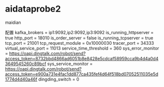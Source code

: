 # aidataprobe2
maidian

配置
kafka_brokers = ip1:9092,ip2:9092,ip3:9092
is_running_httpserver = true
http_port = 18010
is_order_server = false
is_running_tcpserver = true
tcp_port = 21001
tcp_request_module = 0x10000030
tracer_port = 34333
virtual_service_port = 11013
service_time_threshold = 360
sys_error_monitor = https://oapi.dingtalk.com/robot/send?access_token=8732bbd4866ad6051b8e8428e5cdcaf58959cca9b4d4a0d43649545260c89bcf
sys_service_monitor = https://oapi.dingtalk.com/robot/send?access_token=e900a731e4fac1dd877ca435fef4d64f518bd07052511035e5d1774d4d40a46f
dingding_switch = 0
